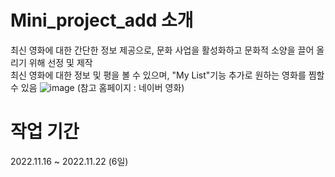 # Mini_project_add 소개
최신 영화에 대한 간단한 정보 제공으로, 문화 사업을 활성화하고 문화적 소양을 끌어 올리기 위해 선정 및 제작  
최신 영화에 대한 정보 및 평을 볼 수 있으며, "My List"기능 추가로 원하는 영화를 찜할 수 있음
![image](https://github.com/helmijin/Mini_project_add/assets/113495471/aa8baf39-6cd0-4464-bc84-2351520f89af)
(참고 홈페이지 : 네이버 영화)

# 작업 기간
2022.11.16 ~ 2022.11.22 (6일)

#
